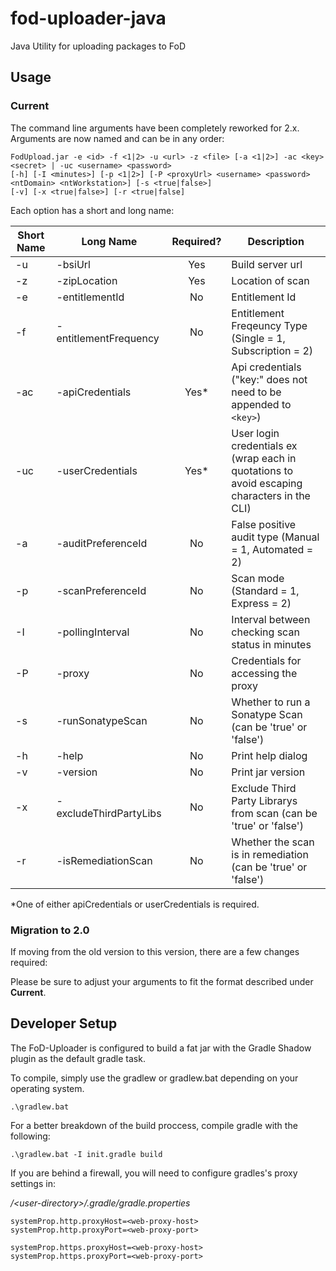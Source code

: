 # fod-uploader-java
Java Utility for uploading packages to FoD

## Usage

### Current

The command line arguments have been completely reworked for 2.x. Arguments are now named and can be in any order: 

```
FodUpload.jar -e <id> -f <1|2> -u <url> -z <file> [-a <1|2>] -ac <key> <secret> | -uc <username> <password>
[-h] [-I <minutes>] [-p <1|2>] [-P <proxyUrl> <username> <password> <ntDomain> <ntWorkstation>] [-s <true|false>]
[-v] [-x <true|false>] [-r <true|false]
```

Each option has a short and long name:

Short Name | Long Name              | Required? | Description                                                      
---------- | ---------------------- |:---------:| --------------------------------------------------------
 -u        | -bsiUrl                | Yes       | Build server url                                                 
 -z        | -zipLocation           | Yes       | Location of scan 
 -e        | -entitlementId         | No        | Entitlement Id
 -f        | -entitlementFrequency  | No        | Entitlement Freqeuncy Type (Single = 1, Subscription = 2)
 -ac       | -apiCredentials        | Yes*      | Api credentials ("key:" does not need to be appended to `<key>`)                                                  
 -uc       | -userCredentials       | Yes*      | User login credentials ex (wrap each in quotations to avoid escaping characters in the CLI)
 -a        | -auditPreferenceId     | No        | False positive audit type (Manual = 1, Automated = 2)            
 -p        | -scanPreferenceId      | No        | Scan mode (Standard = 1, Express = 2)                            
 -I        | -pollingInterval       | No        | Interval between checking scan status in minutes                 
 -P        | -proxy                 | No        | Credentials for accessing the proxy                   
 -s        | -runSonatypeScan       | No        | Whether to run a Sonatype Scan (can be 'true' or 'false')        
 -h        | -help                  | No        | Print help dialog                                                
 -v        | -version               | No        | Print jar version   
 -x        | -excludeThirdPartyLibs | No        | Exclude Third Party Librarys from scan (can be 'true' or 'false')
 -r        | -isRemediationScan     | No        | Whether the scan is in remediation (can be 'true' or 'false')

*One of either apiCredentials or userCredentials is required.

### Migration to 2.0

If moving from the old version to this version, there are a few changes required:

Please be sure to adjust your arguments to fit the format described under **Current**.

## Developer Setup

The FoD-Uploader is configured to build a fat jar with the Gradle Shadow plugin as the default gradle task.

To compile, simply use the gradlew or gradlew.bat depending on your operating system.

```
.\gradlew.bat
```

For a better breakdown of the build proccess, compile gradle with the following:

```
.\gradlew.bat -I init.gradle build
```

If you are behind a firewall, you will need to configure gradles's proxy settings in:

*/\<user-directory>/.gradle/gradle.properties*

```
systemProp.http.proxyHost=<web-proxy-host>
systemProp.http.proxyPort=<web-proxy-port>

systemProp.https.proxyHost=<web-proxy-host>
systemProp.https.proxyPort=<web-proxy-port>
```
